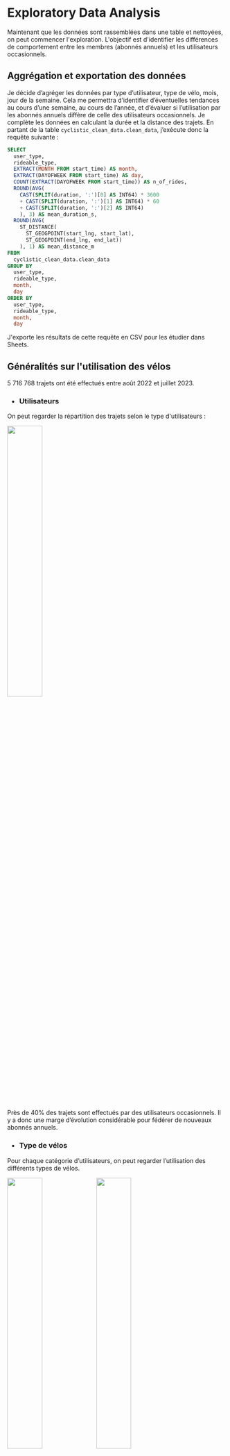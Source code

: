 # Exploratory Data Analysis

Maintenant que les données sont rassemblées dans une table et nettoyées, on peut commencer l'exploration. L'objectif est d'identifier les différences de comportement entre les membres (abonnés annuels) et les utilisateurs occasionnels.

## Aggrégation et exportation des données
Je décide d’agréger les données par type d’utilisateur, type de vélo, mois, jour de la semaine. Cela me permettra d’identifier d’éventuelles tendances au cours d’une semaine, au cours de l’année, et d’évaluer si l’utilisation par les abonnés annuels diffère de celle des utilisateurs occasionnels. Je complète les données en calculant la durée et la distance des trajets.
En partant de la table `cyclistic_clean_data.clean_data`, j’exécute donc la requête suivante :
```sql
SELECT
  user_type,
  rideable_type,
  EXTRACT(MONTH FROM start_time) AS month,
  EXTRACT(DAYOFWEEK FROM start_time) AS day,
  COUNT(EXTRACT(DAYOFWEEK FROM start_time)) AS n_of_rides,
  ROUND(AVG(
    CAST(SPLIT(duration, ':')[0] AS INT64) * 3600
    + CAST(SPLIT(duration, ':')[1] AS INT64) * 60
    + CAST(SPLIT(duration, ':')[2] AS INT64)
    ), 3) AS mean_duration_s,
  ROUND(AVG(
    ST_DISTANCE(
      ST_GEOGPOINT(start_lng, start_lat),
      ST_GEOGPOINT(end_lng, end_lat))
    ), 1) AS mean_distance_m
FROM
  cyclistic_clean_data.clean_data
GROUP BY
  user_type,
  rideable_type,
  month,
  day
ORDER BY
  user_type,
  rideable_type,
  month,
  day
```
J'exporte les résultats de cette requête en CSV pour les étudier dans Sheets.




## Généralités sur l'utilisation des vélos
5 716 768 trajets ont été effectués entre août 2022 et juillet 2023.

### <ul><li>Utilisateurs</ul></li>
On peut regarder la répartition des trajets selon le type d'utilisateurs :

<img src="img/EDA/users.png" width=40%>

Près de 40% des trajets sont effectués par des utilisateurs occasionnels. Il y a donc une marge d’évolution considérable pour fédérer de nouveaux abonnés annuels.

### <ul><li>Type de vélos</ul></li>

Pour chaque catégorie d’utilisateurs, on peut regarder l’utilisation des différents types de vélos.

<img src="img/EDA/bike_distribution__members.png" width=40%> <img src="img/EDA/bike_distribution__casual.png" width=40%>

Ce sont majoritairement les vélos électriques qui sont utilisés chez les utilisateurs occasionnels. Ces utilisateurs sont également les seuls à utiliser des vélos cargo (“docked bike”). *NB : Peut-être que ces vélos ne sont pas ouverts à la location dans le cadre de l’abonnement annuel, ce qui expliquerait l’absence totale de vélos cargo utilisés par les abonnés.*

Pour les abonnés annuels, l’utilisation est plus équilibrée entre vélos électriques et classiques, mais avec néanmoins une légère avance pour les vélos électriques.



## Tendances selon les jours de la semaine
### <ul><li>Nombre de trajets</ul></li>

Je rajoute dans la table deux colonnes pour afficher les noms de jours de la semaine et des mois de l’année, grâce à `VLOOKUP` :
- je crée une nouvelle feuille `days month for VLOOKUP`
- pour extraire les noms des mois : `= VLOOKUP(C2, 'days month for VLOOKUP'!C:D, 2)`
- pour extraire les noms des jours : `= VLOOKUP(D2, 'days month for VLOOKUP'!A:B, 2)`

Je crée ensuite un tableau croisé dynamique avec `user_type` et `rideable_type` en Lignes, `day_id` et `day` en Colonnes, et `n_of_rides` en Valeurs.

*NB :* `day_id` *et* `day` *sont nécessaires si on veut pouvoir afficher les jours de la semaine dans l’ordre (*`day_id` *étant ajouté en premier, c’est lui qui prime pour l’ordre, et* `day` *permet d’afficher le nom du jour correspondant).*

<img src="img/EDA/Number of rides depending on user type.png" width=70%>

<img src="img/EDA/Number of rides for members.png" width=70%>
<img src="img/EDA/Number of rides for casual users.png" width=70%>


### <ul><li>Durée moyenne des trajets</ul></li>
Pour que la présentation des durées soit lisible (ce qui est difficile lorsqu’elle est exprimée en secondes), je crée dans Sheets un nouvelle colonne `mean_duration` calculée à partir de la durée moyenne en secondes selon le calcul `mean_duration = mean_duration_s / (3600*24)` puis je formate la colonne en tant que Durée (car pour Sheets, une durée unitaire = 1 jour).

Je crée ensuite un tableau croisé dynamique avec `user_type` et `rideable_type` en Lignes, `day_id` et `day` en Colonnes, et `mean_duration` en Valeurs.

*NB : Comme précédemment,* `day_id` *et* `day` *sont nécessaires si on veut pouvoir afficher les jours de la semaine dans l’ordre (*`day_id` *étant ajouté en premier, c’est lui qui prime pour l’ordre, et* `day` *permet d’afficher le nom du jour correspondant).*

<img src="img/EDA/Daily average of ride duration depending on user type.png" width=70%>

<img src="img/EDA/Daily average of ride duration for members.png" width=70%>
<img src="img/EDA/Daily average of ride duration for casual users.png" width=70%>


### <ul><li>Résultat des observations nombre et durée des trajets selon les jours de la semaine</ul></li>
On voit de très grandes différences d’utilisation selon le type d’utilisateurs :

- Les abonnés annuels effectuent davantage de trajets que les utilisateurs occasionnels, l’écart se situant principalement sur les jours de semaine (L-V).
- Les jours de plus grande utilisation des vélos sont différents selon le type d’utilisateurs : en semaine (L-V) pour les abonnés annuels, en fin de semaine pour les utilisateurs occasionnels (V-D). On peut donc supposer que les abonnés annuels utilisent davantage les vélos pour les trajets domicile-travail, alors que les occasionnels ont une utilisation plus tournée vers les loisirs.
- Les utilisateurs occasionnels utilisent davantage les vélos électriques que les vélos classiques, quel que soit le jour de la semaine. Mais les vélos cargo sont davantage utilisés durant la fin de semaine (V-D).
- Les abonnés annuels effectuent des trajets beaucoup plus courts (11:43) que les utilisateurs occasionnels (27:00). Cette différence provient du fait que :
   - La location des vélos cargo (exclusivement par les utilisateurs occasionnels) est beaucoup plus longue (45:47) que celle des autres types de vélos.
   - Les vélos classiques sont utilisés plus longuement par les utilisateurs occasionnels (22:10) que par les abonnés annuels (12:36).
   - Pour les vélos électriques, la tendance est la même mais dans une moindre mesure (13:03 pour les occasionnels et 10:50 pour les abonnés).
- Les trajets durent un peu plus longtemps durant les week-ends (22:33 en moyenne) que pendant les jours de semaine (20:13 en moyenne), en accord avec un usage “loisirs” où les usagers sont moins pressés ou bien parcourent de plus longues distances.


### <ul><li>Distance moyenne parcourue par trajet</ul></li>

NB : La distance "parcourue" représente ici la distance séparant les stations de départ et d’arrivée de chaque location. Elle s’exprime en mètres et a été calculée en SQL par la formule : 
```sql
  ROUND(AVG(
    ST_DISTANCE(
      ST_GEOGPOINT(start_lng, start_lat),
      ST_GEOGPOINT(end_lng, end_lat))
    ), 1) AS mean_distance_m
```
Je crée un Tableau croisé dynamique pour synthétiser les données, avec `user_type`, `month_id` et `month` en Lignes, `day_id` et `day` en Colonnes, et `mean_distance_m` en Valeurs.

*NB : Comme pour `day` et `day_id`, il faut utiliser `month_id` pour ordonner correctement `month`.*

<img src="img/EDA/Average distance by ride depending on user type.png" width=70%>

La distance moyenne des trajets est très proche entre les utilisateurs occasionnels (1982.0 m) et les abonnés annuels (2006.6 m). De même, aucune différence nette n’est visible entre les deux types d’utilisateurs selon les jours de la semaine (à 60 m près ce qui apparaît négligeable).

On peut faire les mêmes observations selon les mois de l'année :

<img src="img/EDA/Average distance by ride for members.png" width=70%>
<img src="img/EDA/Average distance by ride for casual users.png" width=70%>

En revanche, on constate qu’il existe une **saisonnalité** des distances parcourues : elles sont plus importantes au printemps et en été (> 2000 m) qu’en automne et en hiver (< 2000 m).


> NB : Pour pouvoir tracer les données annuelles par ordre chronologique, i.e. Aug 22 - Jul 23 (et non January-December qui ne correspond pas à l’enchaînement réel des données), je crée finalement une colonne `mmm yy` grâce à la formule :
> `=DATE(IF(C2<8,"2023","2022"),C2,1)`
> où `DATE` prend 3 arguments : année, mois, jour
>   `IF` conditionne l’année sur la base de la valeur de `month_id`
>
> *Pour rappel `IF(condition, value if True, value if False)`.*
>
>Enfin, je formate la colonne pour afficher le nom du mois sur trois lettres suivi de l’année sur deux chiffres.

Je modifie ensuite les paramètres du tableau croisé dynamique avec `user_type` et `mmm yy` en Lignes, `day_id` et `day` en Colonnes, et `mean_distance_m` en Valeurs.



## Tendances selon les mois de l'année
### <ul><li>En fonction du type d'utilisateur</ul></li>

<img src="img/EDA/Number of rides per month depending on user type.png" width=70%>
<img src="img/EDA/Average ride duration depending on user type.png" width=70%>
<img src="img/EDA/Average distance by ride per month depending on user type.png" width=70%>

On confirme bien que la saison modifie profondément l’utilisation des vélos :
- Le nombre de trajets mensuels chute considérablement pendant l’hiver (particulièrement rude à Chicago), d’un facteur 3.2 pour les membres et d’un facteur 9.0 pour les utilisateurs occasionnels.
- La durée des trajets est également raccourcie sur les mois froids, les utilisateurs occasionnels réduisant davantage la durée de leurs trajets que les abonnés annuels.
- La distance moyenne séparant les stations de départ et d’arrivée est également diminuée en hiver, mais sans distinction entre membres et utilisateurs occasionnels.

Est-ce que cet impact est différent selon le type de vélo emprunté ?


### <ul><li>En fonction du type de vélo</ul></li>
#### *Number of rides*
<img src="img/EDA/Number of rides per month for members.png" width=70%>
<img src="img/EDA/Number of rides per month for casual users.png" width=70%>

#### *Ride duration*
<img src="img/EDA/Average ride duration for members.png" width=70%>
<img src="img/EDA/Average ride duration for casual users.png" width=70%>

On ne constate pas de différence significative selon le type de vélo emprunté par rapport à la tendance générale


### <ul><li>Conclusion de cette étude selon les mois de l'année</ul></li>
Il est observé une saisonnalité de l’utilisation des vélos, qui est davantage creusée pendant les mois d’hiver pour les utilisateurs occasionnels. On peut donc supposer que :
- Le fait de détenir un abonnement annuel majore l’utilisation des vélos l’hiver (les membres sont peut-être sensibles à la rentabilisation de leur abonnement annuel, ou soucieux d’utiliser un moyen de déplacement écologique).
- L’utilisation du vélo pour les trajets domicile-travail (que l’on suspecte prédominante chez les abonnés annuels) est impactée dans une moindre mesure par la saison.



## Visualisation des données sur l'année, en fonction du jour de la semaine
On peut effectuer une cartographie des données grâce à une mise en forme conditionnelle des cellules des tableaux croisés dynamiques. On crée une mise en forme conditionnelle distincte pour chaque jeu de données (i.e. indicateur observé `n_of_rides` *vs* type d’utilisateur [`casual`, `member`]) :

*Average number of rides along the year, depending on the day of week*
<img src="img/EDA/heat_map.png">

On observe ainsi que durant les 3 mois d’hiver (décembre, janvier, février), les abonnés maintiennent une utilisation plus importante sur les jours de semaine (i.e. du lundi au vendredi) que durant les week-ends. A l’inverse, les utilisateurs occasionnels sont très peu actifs quels que soient les jours de la semaine.





## Analyse des trajets selon l’heure de la journée
L’objectif est de confirmer l’hypothèse que les abonnés annuels utilisent davantage les vélos pour leurs trajets domicile-travail.

Il faut donc extraire l’heure médiane (milieu entre l’heure de début et l’heure de fin) pour chaque trajet, puis regrouper les trajets par tranche horaire.

Dans BigQuery, cela se traduit par la requête suivante avec une **CTE** (table d'expression commune) :
```sql
WITH tmp AS (
  SELECT
    ride_id,
    MAKE_INTERVAL(hour => CAST(SPLIT(duration,':')[0] AS INT64),
      minute => CAST(SPLIT(duration,':')[1] AS INT64),
      second => CAST(SPLIT(duration,':')[2] AS INT64))
      AS duration_interval
  FROM
    cyclistic_clean_data.clean_data
)

SELECT
  user_type,
  rideable_type,
  EXTRACT(MONTH FROM start_time + duration_interval / 2) AS month,
  EXTRACT(DAYOFWEEK FROM start_time + duration_interval / 2) AS day,
  EXTRACT(HOUR FROM start_time + duration_interval / 2) AS hour,
  COUNT(clean_data.ride_id) AS n_of_rides,
  ROUND(AVG(UNIX_SECONDS(start_time + duration_interval) - UNIX_SECONDS(start_time)),3) AS mean_duration_s,
  ROUND(AVG(
    ST_DISTANCE(
      ST_GEOGPOINT(start_lng, start_lat),
      ST_GEOGPOINT(end_lng, end_lat))
    ), 1) AS mean_distance_m
FROM
  cyclistic_clean_data.clean_data as clean_data
JOIN
  tmp
ON
  tmp.ride_id = clean_data.ride_id
GROUP BY
  user_type,
  rideable_type,
  month,
  day,
  hour
ORDER BY
  user_type,
  rideable_type,
  month,
  day,
  hour
```

J’enregistre les résultats de la requête dans un fichier Sheets.

Je renomme les mois et jours en `month_id` et `day_id` puis crée les colonnes `mmm yy = DATE(IF(C2<8,"2023","2022"),C2,1))` et `day = VLOOKUP(D2,'days for VLOOKUP'!$A$2:$B$8,2))`.

J’explore maintenant les données grâce à un tableau croisé dynamique avec en Valeurs `n_of_rides` et en Colonnes `hour`.

Je m’aperçois qu’une séparation des jours à minuit n’est pas la plus pertinente pour une visualisation des données car on voit bien que l’utilisation du samedi par exemple se prolonge jusque tard dans la nuit. En visualisant toutes les données, on voit que 4h du matin serait une meilleure heure pour séparer les jours.

Par conséquent, je fais les modifications suivantes :
- création d’une colonne `day_id (corr) = IF(E2<4, IF(D2=1, 7, D2-1), D2)`
- création d’une colonne `day (corr) = VLOOKUP(H2,'days for VLOOKUP'!$A$2:$B$8, 2)`
- création d’une colonne `hour_string = TEXT(TIME(E2, 0, 0), "hh:mm")` pour l’affichage des valeurs sur l’axe *x*
- création d’une colonne `hour_index = IF(E2>=4, E2, E2+24)` pour que l’axe *x* soit dans l’ordre chronologique i.e. 24h de 04:00 à 03:00
- dans le tableau croisé dynamique, je mets en Colonnes `hour_index` (pour l’ordre chronologique) et `hour_string` (pour l’affichage sur l’axe *x*).

Je peux maintenant commencer l’analyse des données.








### <ul><li>Nombre de trajets</ul></li>


